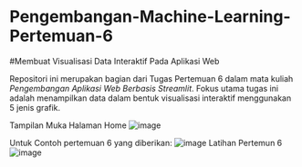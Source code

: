 # Pengembangan-Machine-Learning-Pertemuan-6
#Membuat Visualisasi Data Interaktif Pada Aplikasi Web

Repositori ini merupakan bagian dari Tugas Pertemuan 6 dalam mata kuliah *Pengembangan Aplikasi Web Berbasis Streamlit*. Fokus utama tugas ini adalah menampilkan data dalam bentuk visualisasi interaktif menggunakan 5 jenis grafik.

Tampilan Muka Halaman Home
![image](https://github.com/user-attachments/assets/b96ccc98-c91f-442e-b863-9455bee2e39d)

Untuk Contoh pertemuan 6 yang diberikan:
![image](https://github.com/user-attachments/assets/d158bb1e-5e26-4e4c-a814-e832cf5b5314)
Latihan Pertemun 6
![image](https://github.com/user-attachments/assets/26401f25-55b5-45f3-b113-ee6ee9df1383)



